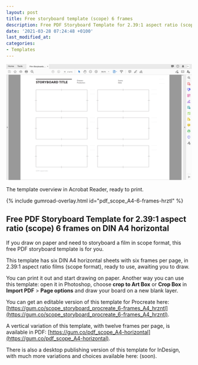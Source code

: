 ```yaml
---
layout: post
title: Free storyboard template (scope) 6 frames
description: Free PDF Storyboard Template for 2.39:1 aspect ratio (scope) 6 frames on DIN A4 horizontal.
date: '2021-03-28 07:24:48 +0100'
last_modified_at:
categories:
- Templates
---
```

<a href="https://gum.co/pdf_scope_A4-6-frames-hrztl" class="no-underline pv2 grow db"><img class="w-100" src="/images/Film-Storyboards.com_Free_PDF_storyboard-template_2.39x1_scope_6-frames-Avenir-Next_10pt_DIN_A4-landscape_interface_reader.png"></a>
<figcaption>The template overview in Acrobat Reader, ready to print.</figcaption>

{% include gumroad-overlay.html id="pdf_scope_A4-6-frames-hrztl" %}

## Free PDF Storyboard Template for 2.39:1 aspect ratio (scope) 6 frames on DIN A4 horizontal
If you draw on paper and need to storyboard a film in scope format, this free PDF storyboard template is for you.

This template has six DIN A4 horizontal sheets with six frames per page, in 2.39:1 aspect ratio films (scope format), ready to use, awaiting you to draw.

You can print it out and start drawing on paper. Another way you can use this template: open it in Photoshop, choose **crop to Art Box** or **Crop Box** in **Import PDF** > **Page options** and draw your board on a new blank layer.

You can get an editable version of this template for Procreate here: [https://gum.co/scope_storyboard_procreate_6-frames_A4_hrzntl](https://gum.co/scope_storyboard_procreate_6-frames_A4_hrzntl).

A vertical variation of this template, with twelve frames per page, is available in PDF: [https://gum.co/pdf_scope_A4-horizontal](https://gum.co/pdf_scope_A4-horizontal).

There is also a desktop publishing version of this template for InDesign, with much more variations and choices available here: (soon).
